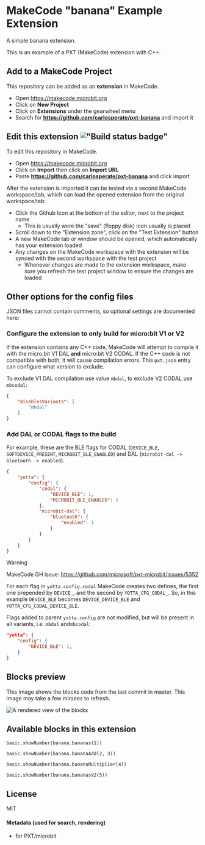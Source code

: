 # MakeCode "banana" Example Extension

A simple banana extension.

This is an example of a PXT (MakeCode) extension with C++.

## Add to a MakeCode Project

This repository can be added as an **extension** in MakeCode.

- Open https://makecode.microbit.org
- Click on **New Project**
- Click on **Extensions** under the gearwheel menu
- Search for **https://github.com/carlosperate/pxt-banana** and import it

## Edit this extension !["Build status badge"](https://github.com/carlosperate/pxt-banana/workflows/MakeCode/badge.svg)

To edit this repository in MakeCode.

- Open https://makecode.microbit.org
- Click on **Import** then click on **Import URL**
- Paste **https://github.com/carlosperate/pxt-banana** and click import

After the extension is imported it can be tested via a second MakeCode
workspace/tab, which can load the opened extension from the original
workspace/tab:

- Click the Github Icon at the bottom of the editor, next to the project name
    - This is usually were the "save" (floppy disk) icon usually is placed
- Scroll down to the "Extension zone", click on the "Test Extension" button
- A new MakeCode tab or window should be opened, which automatically has your
  extension loaded
- Any changes on the MakeCode workspace with the extension will be synced with
  the second workspace with the test project
    - Whenever changes are made to the extension workspace, make sure you
      refresh the test project window to ensure the changes are loaded

## Other options for the config files

JSON files cannot contain comments, so optional settings are documented here:

### Configure the extension to only build for micro:bit V1 or V2

If the extension contains any C++ code, MakeCode will attempt to compile it
with the micro:bit V1 DAL **and** micro:bit V2 CODAL.
If the C++ code is not compatible with both, it will cause compilation errors.
This `pxt.json` entry can configure what version to exclude.

To exclude V1 DAL compilation use value `mbdal`, to exclude V2 CODAL use
`mbcodal`:
```json
{
    "disablesVariants": [
        "mbdal"
    ]
}
```

### Add DAL or CODAL flags to the build

For example, these are the BLE flags for CODAL (`DEVICE_BLE`,
`SOFTDEVICE_PRESENT`, `MICROBIT_BLE_ENABLED`) and DAL
(`microbit-dal -> bluetooth -> enabled`).

```json
{
    "yotta": {
        "config": {
            "codal": {
                "DEVICE_BLE": 1,
                "MICROBIT_BLE_ENABLED": 1
            },
            "microbit-dal": {
                "bluetooth": {
                    "enabled": 1
                }
            }
        }
    }
}
```

> [!WARNING]
> MakeCode GH issue: https://github.com/microsoft/pxt-microbit/issues/5352
> 
> For each flag in `yotta.config.codal` MakeCode creates two defines, the
> first one prepended by `DEVICE_`, and the second by `YOTTA_CFG_CODAL_`.
> So, in this example `DEVICE_BLE` becomes `DEVICE_DEVICE_BLE` and
> `YOTTA_CFG_CODAL_DEVICE_BLE`.
>
> Flags added to parent `yotta.config` are not modified, but will be
> present in all variants, i.e. `mbdal` and`mbcodal`:
> ```json
> "yotta": {
>     "config": {
>         "DEVICE_BLE": 1,
>     }
> }
> ```

## Blocks preview

This image shows the blocks code from the last commit in master.
This image may take a few minutes to refresh.

![A rendered view of the blocks](https://github.com/carlosperate/pxt-banana/raw/master/.github/makecode/blocks.png)

## Available blocks in this extension

```blocks
basic.showNumber(banana.bananas(1))
```

```sig
basic.showNumber(banana.bananaAdd(2, 3))
```

```blocks
basic.showNumber(banana.bananaMultiplier(4))
```

```blocks
basic.showNumber(banana.bananasV2(5))
```

## License

MIT

#### Metadata (used for search, rendering)

* for PXT/microbit

<script src="https://makecode.com/gh-pages-embed.js"></script>
<script>makeCodeRender("{{ site.makecode.home_url }}", "{{ site.github.owner_name }}/{{ site.github.repository_name }}");</script>
